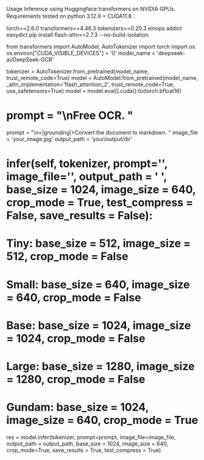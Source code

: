Usage
Inference using Huggingface transformers on NVIDIA GPUs. Requirements tested on python 3.12.9 + CUDA11.8：

torch==2.6.0
transformers==4.46.3
tokenizers==0.20.3
einops
addict 
easydict
pip install flash-attn==2.7.3 --no-build-isolation

from transformers import AutoModel, AutoTokenizer
import torch
import os
os.environ["CUDA_VISIBLE_DEVICES"] = '0'
model_name = 'deepseek-ai/DeepSeek-OCR'

tokenizer = AutoTokenizer.from_pretrained(model_name, trust_remote_code=True)
model = AutoModel.from_pretrained(model_name, _attn_implementation='flash_attention_2', trust_remote_code=True, use_safetensors=True)
model = model.eval().cuda().to(torch.bfloat16)

# prompt = "<image>\nFree OCR. "
prompt = "<image>\n<|grounding|>Convert the document to markdown. "
image_file = 'your_image.jpg'
output_path = 'your/output/dir'

# infer(self, tokenizer, prompt='', image_file='', output_path = ' ', base_size = 1024, image_size = 640, crop_mode = True, test_compress = False, save_results = False):

# Tiny: base_size = 512, image_size = 512, crop_mode = False
# Small: base_size = 640, image_size = 640, crop_mode = False
# Base: base_size = 1024, image_size = 1024, crop_mode = False
# Large: base_size = 1280, image_size = 1280, crop_mode = False

# Gundam: base_size = 1024, image_size = 640, crop_mode = True

res = model.infer(tokenizer, prompt=prompt, image_file=image_file, output_path = output_path, base_size = 1024, image_size = 640, crop_mode=True, save_results = True, test_compress = True)

